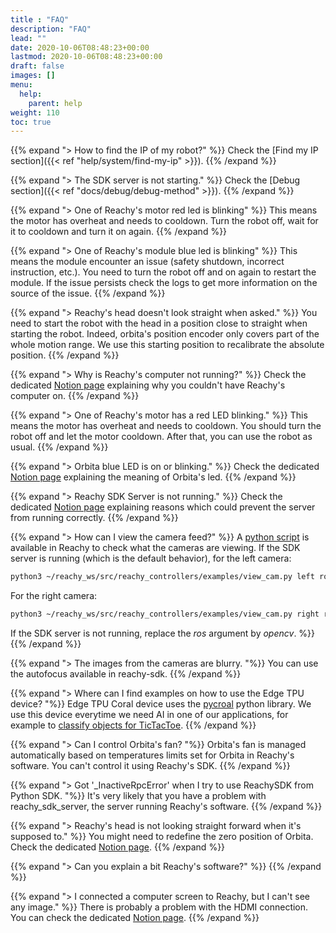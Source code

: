 ```yaml
---
title : "FAQ"
description: "FAQ"
lead: ""
date: 2020-10-06T08:48:23+00:00
lastmod: 2020-10-06T08:48:23+00:00
draft: false
images: []
menu:
  help:
    parent: help
weight: 110
toc: true
---
```


{{% expand "> How to find the IP of my robot?" %}}
Check the [Find my IP section]({{< ref "help/system/find-my-ip" >}}).
{{% /expand %}}

{{% expand "> The SDK server is not starting." %}}
Check the [Debug section]({{< ref "docs/debug/debug-method" >}}).
{{% /expand %}}

{{% expand "> One of Reachy's motor red led is blinking" %}}
This means the motor has overheat and needs to cooldown. Turn the robot off, wait for it to cooldown and turn it on again.
{{% /expand %}}

{{% expand "> One of Reachy's module blue led is blinking" %}}
This means the module encounter an issue (safety shutdown, incorrect instruction, etc.). You need to turn the robot off and on again to restart the module. If the issue persists check the logs to get more information on the source of the issue.
{{% /expand %}}

{{% expand "> Reachy's head doesn't look straight when asked." %}}
You need to start the robot with the head in a position close to straight when starting the robot. Indeed, orbita's position encoder only covers part of the whole motion range. We use this starting position to recalibrate the absolute position.
{{% /expand %}}

{{% expand "> Why is Reachy's computer not running?" %}}
Check the dedicated [Notion page](https://www.notion.so/70ebaaa10a0b4577a936fcd2e5488085) explaining why you couldn't have Reachy's computer on.
{{% /expand %}}

{{% expand "> One of Reachy's motor has a red LED blinking." %}}
This means the motor has overheat and needs to cooldown. You should turn the robot off and let the motor cooldown. After that, you can use the robot as usual.
{{% /expand %}}

{{% expand "> Orbita blue LED is on or blinking." %}}
Check the dedicated [Notion page](https://www.notion.so/8c0373d0c46f4d00bc42007f3cd85957) explaining the meaning of Orbita's led.
{{% /expand %}}

{{% expand "> Reachy SDK Server is not running." %}}
Check the dedicated [Notion page](https://www.notion.so/a1d69e918f4c4253a55c2827473a3d06) explaining reasons which could prevent the server from running correctly.
{{% /expand %}}

{{% expand "> How can I view the camera feed?" %}}
A [python script](https://github.com/pollen-robotics/reachy_controllers/blob/master/examples/view_cam.py) is available in Reachy to check what the cameras are viewing. 
If the SDK server is running (which is the default behavior), for the left camera:
```bash
python3 ~/reachy_ws/src/reachy_controllers/examples/view_cam.py left ros
```
For the right camera:
```bash
python3 ~/reachy_ws/src/reachy_controllers/examples/view_cam.py right ros
```
If the SDK server is not running, replace the *ros* argument by *opencv*.
 %}}
{{% /expand %}}

{{% expand "> The images from the cameras are blurry. "%}}
You can use the autofocus available in reachy-sdk.
{{% /expand %}}

{{% expand "> Where can I find examples on how to use the Edge TPU device? "%}}
Edge TPU Coral device uses the [pycroal](https://github.com/google-coral/pycoral) python library. We use this device everytime we need AI in one of our applications, for example to [classify objects for TicTacToe](https://github.com/pollen-robotics/reachy-2019-tutorials/blob/master/custom_classifier/Tuto_classification.ipynb).
{{% /expand %}}

{{% expand "> Can I control Orbita's fan? "%}}
Orbita's fan is managed automatically based on temperatures limits set for Orbita in Reachy's software. You can't control it using Reachy's SDK.
{{% /expand %}}

{{% expand "> Got '_InactiveRpcError' when I try to use ReachySDK from Python SDK. "%}}
It's very likely that you have a problem with reachy_sdk_server, the server running Reachy's software.
{{% /expand %}}

{{% expand "> Reachy's head is not looking straight forward when it's supposed to." %}}
You might need to redefine the zero position of Orbita. Check the dedicated [Notion page](https://www.notion.so/82b8e6b4e4744809b79dffc9385258f1).
{{% /expand %}}

{{% expand "> Can you explain a bit Reachy's software?" %}}
{{% /expand %}}

{{% expand "> I connected a computer screen to Reachy, but I can't see any image." %}}
There is probably a problem with the HDMI connection. You can check the dedicated [Notion page](https://www.notion.so/70ebaaa10a0b4577a936fcd2e5488085).
{{% /expand %}}
